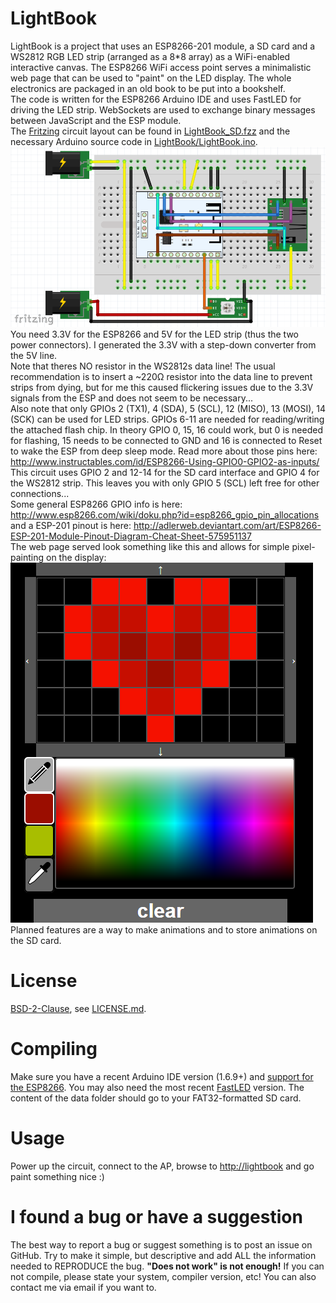 LightBook
========
LightBook is a project that uses an ESP8266-201 module, a SD card and a WS2812 RGB LED strip (arranged as a 8*8 array) as a WiFi-enabled interactive canvas. The ESP8266 WiFi access point serves a minimalistic web page that can be used to "paint" on the LED display. The whole electronics are packaged in an old book to be put into a bookshelf.  
The code is written for the ESP8266 Arduino IDE and uses FastLED for driving the LED strip. WebSockets are used to exchange binary messages between JavaScript and the ESP module.  
The [Fritzing](http://fritzing.org/) circuit layout can be found in [LightBook_SD.fzz](LightBook_SD.fzz) and the necessary Arduino source code in [LightBook/LightBook.ino](LightBook/LightBook.ino).  
![Fritzing circuit layout](fritzing_circuit.png?raw=true)  
You need 3.3V for the ESP8266 and 5V for the LED strip (thus the two power connectors). I generated the 3.3V with a step-down converter from the 5V line.  
Note that theres NO resistor in the WS2812s data line! The usual recommendation is to insert a ~220&#8486; resistor into the data line to prevent strips from dying, but for me this caused flickering issues due to the 3.3V signals from the ESP and does not seem to be necessary...  
Also note that only GPIOs 2 (TX1), 4 (SDA), 5 (SCL), 12 (MISO), 13 (MOSI), 14 (SCK) can be used for LED strips. GPIOs 6-11 are needed for reading/writing the attached flash chip. In theory GPIO 0, 15, 16 could work, but 0 is needed for flashing, 15 needs to be connected to GND and 16 is connected to Reset to wake the ESP from deep sleep mode. Read more about those pins here: http://www.instructables.com/id/ESP8266-Using-GPIO0-GPIO2-as-inputs/  
This circuit uses GPIO 2 and 12-14 for the SD card interface and GPIO 4 for the WS2812 strip. This leaves you with only GPIO 5 (SCL) left free for other connections...  
Some general ESP8266 GPIO info is here: http://www.esp8266.com/wiki/doku.php?id=esp8266_gpio_pin_allocations and a ESP-201 pinout is here: http://adlerweb.deviantart.com/art/ESP8266-ESP-201-Module-Pinout-Diagram-Cheat-Sheet-575951137  
The web page served look something like this and allows for simple pixel-painting on the display:  
![LightBook web page served](webpage.png?raw=true)  
Planned features are a way to make animations and to store animations on the SD card.

License
========
[BSD-2-Clause](http://opensource.org/licenses/BSD-2-Clause), see [LICENSE.md](LICENSE.md).  

Compiling
========
Make sure you have a recent Arduino IDE version (1.6.9+) and [support for the ESP8266](https://github.com/esp8266/Arduino). You may also need the most recent [FastLED](https://github.com/FastLED/FastLED) version. The content of the data folder should go to your FAT32-formatted SD card.

Usage
========
Power up the circuit, connect to the AP, browse to [http://lightbook](http://lightbook) and go paint something nice :)

I found a bug or have a suggestion
========
The best way to report a bug or suggest something is to post an issue on GitHub. Try to make it simple, but descriptive and add ALL the information needed to REPRODUCE the bug. **"Does not work" is not enough!** If you can not compile, please state your system, compiler version, etc! You can also contact me via email if you want to.
